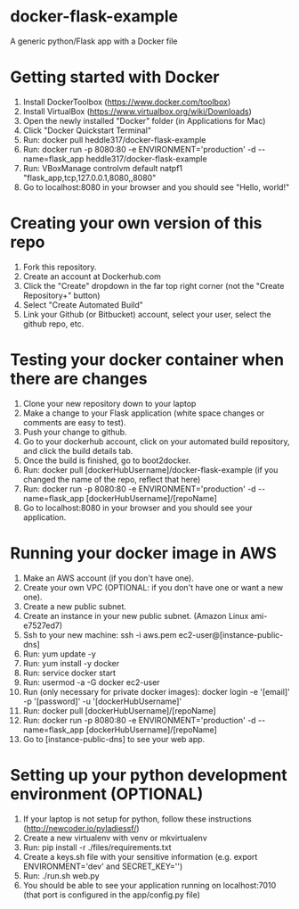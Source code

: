 # docker-flask-example
A generic python/Flask app with a Docker file

# Getting started with Docker
1. Install DockerToolbox (https://www.docker.com/toolbox)
2. Install VirtualBox (https://www.virtualbox.org/wiki/Downloads)
3. Open the newly installed "Docker" folder (in Applications for Mac)
4. Click "Docker Quickstart Terminal"
5. Run: docker pull heddle317/docker-flask-example
6. Run: docker run -p 8080:80 -e ENVIRONMENT='production' -d --name=flask_app heddle317/docker-flask-example
7. Run: VBoxManage controlvm default natpf1 "flask_app,tcp,127.0.0.1,8080,,8080"
8. Go to localhost:8080 in your browser and you should see "Hello, world!"

# Creating your own version of this repo
1. Fork this repository.
2. Create an account at Dockerhub.com
3. Click the "Create" dropdown in the far top right corner (not the "Create Repository+" button)
4. Select "Create Automated Build"
5. Link your Github (or Bitbucket) account, select your user, select the github repo, etc.

# Testing your docker container when there are changes
1. Clone your new repository down to your laptop
2. Make a change to your Flask application (white space changes or comments are easy to test).
3. Push your change to github.
4. Go to your dockerhub account, click on your automated build repository, and click the build details tab.
5. Once the build is finished, go to boot2docker.
6. Run: docker pull [dockerHubUsername]/docker-flask-example (if you changed the name of the repo, reflect that here)
7. Run: docker run -p 8080:80 -e ENVIRONMENT='production' -d --name=flask_app [dockerHubUsername]/[repoName]
8. Go to localhost:8080 in your browser and you should see your application.

# Running your docker image in AWS
1. Make an AWS account (if you don't have one).
2. Create your own VPC (OPTIONAL: if you don't have one or want a new one).
3. Create a new public subnet.
4. Create an instance in your new public subnet. (Amazon Linux ami-e7527ed7)
5. Ssh to your new machine: ssh -i aws.pem ec2-user@[instance-public-dns]
6. Run: yum update -y
7. Run: yum install -y docker
8. Run: service docker start
9. Run: usermod -a -G docker ec2-user
10. Run (only necessary for private docker images): docker login -e '[email]' -p '[password]' -u '[dockerHubUsername]'
11. Run: docker pull [dockerHubUsername]/[repoName]
12. Run: docker run -p 8080:80 -e ENVIRONMENT='production' -d --name=flask_app [dockerHubUsername]/[repoName]
13. Go to [instance-public-dns] to see your web app.

# Setting up your python development environment (OPTIONAL)
1. If your laptop is not setup for python, follow these instructions (http://newcoder.io/pyladiessf/)
2. Create a new virtualenv with venv or mkvirtualenv
3. Run: pip install -r ./files/requirements.txt
4. Create a keys.sh file with your sensitive information (e.g. export ENVIRONMENT='dev' and SECRET_KEY='')
5. Run: ./run.sh web.py
6. You should be able to see your application running on localhost:7010 (that port is configured in the app/config.py file)
